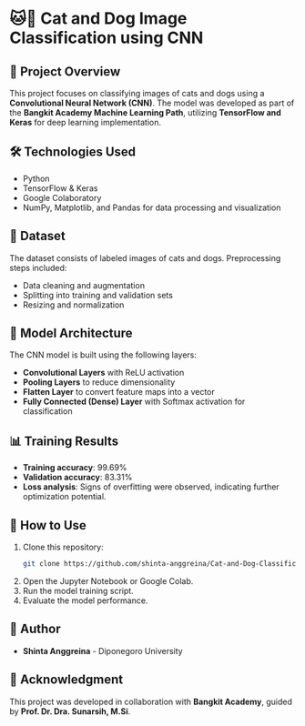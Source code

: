 # 🐱🐶 Cat and Dog Image Classification using CNN

## 📌 Project Overview
This project focuses on classifying images of cats and dogs using a **Convolutional Neural Network (CNN)**. The model was developed as part of the **Bangkit Academy Machine Learning Path**, utilizing **TensorFlow and Keras** for deep learning implementation.

## 🛠️ Technologies Used
- Python
- TensorFlow & Keras
- Google Colaboratory
- NumPy, Matplotlib, and Pandas for data processing and visualization

## 📂 Dataset
The dataset consists of labeled images of cats and dogs. Preprocessing steps included:
- Data cleaning and augmentation
- Splitting into training and validation sets
- Resizing and normalization

## 🔬 Model Architecture
The CNN model is built using the following layers:
- **Convolutional Layers** with ReLU activation
- **Pooling Layers** to reduce dimensionality
- **Flatten Layer** to convert feature maps into a vector
- **Fully Connected (Dense) Layer** with Softmax activation for classification

## 📊 Training Results
- **Training accuracy**: 99.69%
- **Validation accuracy**: 83.31%
- **Loss analysis**: Signs of overfitting were observed, indicating further optimization potential.

## 📜 How to Use
1. Clone this repository:
   ```bash
   git clone https://github.com/shinta-anggreina/Cat-and-Dog-Classification.git
   ```
2. Open the Jupyter Notebook or Google Colab.
3. Run the model training script.
4. Evaluate the model performance.

## 📄 Author
- **Shinta Anggreina** - Diponegoro University

## 🎯 Acknowledgment
This project was developed in collaboration with **Bangkit Academy**, guided by **Prof. Dr. Dra. Sunarsih, M.Si**.
